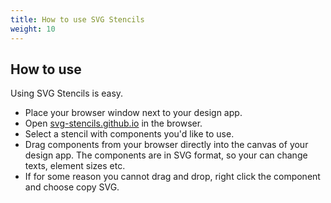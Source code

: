 ```yaml
---
title: How to use SVG Stencils
weight: 10
---
```


## How to use

Using SVG Stencils is easy.

- Place your browser window next to your design app.
- Open [svg-stencils.github.io](https://svg-stencils.github.io) in the browser.
- Select a stencil with components you'd like to use.
- Drag components from your browser directly into the canvas of your design app. The components are in SVG format, so your can change texts, element sizes etc.
- If for some reason you cannot drag and drop, right click the component and choose copy SVG.
